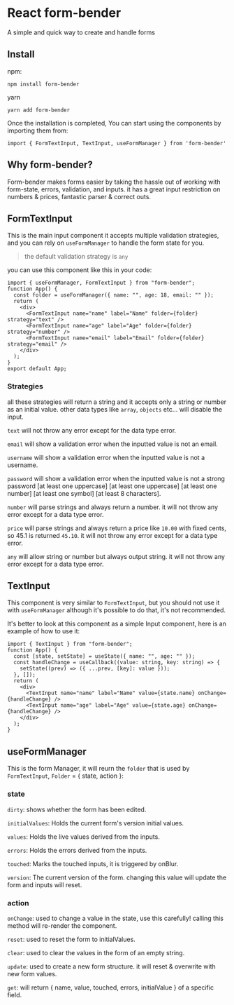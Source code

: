 # React form-bender

A simple and quick way to create and handle forms

## Install

npm:

```
npm install form-bender
```

yarn

```
yarn add form-bender
```

Once the installation is completed, You can start using the components by importing them from:

```
import { FormTextInput, TextInput, useFormManager } from 'form-bender'
```

## Why form-bender?

Form-bender makes forms easier by taking the hassle out of working with form-state, errors, validation, and inputs. it has a great input restriction on numbers & prices, fantastic parser & correct outs.

## FormTextInput

This is the main input component it accepts multiple validation strategies, and you can rely on `useFormManager` to handle the form state for you.

> the default validation strategy is `any`

you can use this component like this in your code:

```
import { useFormManager, FormTextInput } from "form-bender";
function App() {
  const folder = useFormManager({ name: "", age: 18, email: "" });
  return (
    <div>
      <FormTextInput name="name" label="Name" folder={folder} strategy="text" />
      <FormTextInput name="age" label="Age" folder={folder} strategy="number" />
      <FormTextInput name="email" label="Email" folder={folder} strategy="email" />
    </div>
  );
}
export default App;
```

### Strategies

all these strategies will return a string and it accepts only a string or number as an initial value.
other data types like `array`, `objects` etc... will disable the input.

`text` will not throw any error except for the data type error.

`email` will show a validation error when the inputted value is not an email.

`username` will show a validation error when the inputted value is not a username.

`password` will show a validation error when the inputted value is not a strong password [at least one uppercase] [at least one uppercase] [at least one number] [at least one symbol] [at least 8 characters].

`number` will parse strings and always return a number. it will not throw any error except for a data type error.

`price` will parse strings and always return a price like `10.00` with fixed cents, so 45.1 is returned `45.10`. it will not throw any error except for a data type error.

`any` will allow string or number but always output string. it will not throw any error except for a data type error.

## TextInput

This component is very similar to `FormTextInput`, but you should not use it with `useFormManager` although it's possible to do that, it's not recommended.

It's better to look at this component as a simple Input component, here is an example of how to use it:

```
import { TextInput } from "form-bender";
function App() {
  const [state, setState] = useState({ name: "", age: "" });
  const handleChange = useCallback((value: string, key: string) => {
    setState((prev) => ({ ...prev, [key]: value }));
  }, []);
  return (
    <div>
      <TextInput name="name" label="Name" value={state.name} onChange={handleChange} />
      <TextInput name="age" label="Age" value={state.age} onChange={handleChange} />
    </div>
  );
}
```

## useFormManager

This is the form Manager, it will reurn the `folder` that is used by `FormTextInput`, `Folder` = { state, action }:

### state

`dirty`: shows whether the form has been edited.

`initialValues`: Holds the current form's version initial values.

`values`: Holds the live values derived from the inputs.

`errors`: Holds the errors derived from the inputs.

`touched`: Marks the touched inputs, it is triggered by onBlur.

`version`: The current version of the form. changing this value will update the form and inputs will reset.

### action

`onChange`: used to change a value in the state, use this carefully! calling this method will re-render the component.

`reset`: used to reset the form to initialValues.

`clear`: used to clear the values in the form of an empty string.

`update`: used to create a new form structure. it will reset & overwrite with new form values.

`get`: will return { name, value, touched, errors, initialValue } of a specific field.
